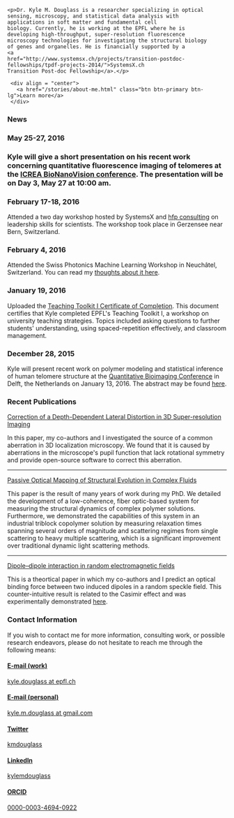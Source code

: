 <!-- 
.. title: Home
.. slug: index
.. date: 2015-12-28 20:42:16 UTC+01:00
.. tags: 
.. category: 
.. link: 
.. description: Kyle M. Douglass's home on the web.
.. type: text
.. hidetitle: True
-->

<div class="jumbotron">

	<p>Dr. Kyle M. Douglass is a researcher specializing in optical
	sensing, microscopy, and statistical data analysis with
	applications in soft matter and fundamental cell
	biology. Currently, he is working at the EPFL where he is
	developing high-throughput, super-resolution fluorescence
	microscopy technologies for investigating the structural biology
	of genes and organelles. He is financially supported by a
	<a
	href="http://www.systemsx.ch/projects/transition-postdoc-fellowships/tpdf-projects-2014/">SystemsX.ch
	Transition Post-doc Fellowship</a>.</p>

	 <div align = "center">
       <a href="/stories/about-me.html" class="btn btn-primary btn-lg">Learn more</a>
	 </div>

</div>

<div class="panel panel-danger">
  <div class="panel-heading">
    <h3 class="panel-title">News</h3>
  </div>
  <div class="panel-body">
  <h3>May 25-27, 2016<h3>

   <p>Kyle will give a short presentation on his recent work
   concerning quantitative fluorescence imaging of telomeres at the <a
   href="http://icrea-bionanovision2016.com/">ICREA BioNanoVision
   conference</a>. The presentation will be on Day 3, May 27 at 10:00
   am.</p>

  <h3>February 17-18, 2016</h3>

   <p>Attended a two day workshop hosted by SystemsX and <a
   href="http://www.hfp-consulting.de/">hfp consulting</a> on
   leadership skills for scientists. The workshop took place in
   Gerzensee near Bern, Switzerland.</p>

  <h3>February 4, 2016</h3>

   <p>Attended the Swiss Photonics Machine Learning Workshop in
   Neuchâtel, Switzerland. You can read my <a
   href="posts/thoughts-from-the-swiss-photonics-machine-learning-workshop.html">thoughts
   about it here</a>.</p>

  <h3>January 19, 2016</h3>

   <p>Uploaded the <a
   href="../kmdouglass_teachingtoolkit_1.pdf">Teaching Toolkit I
   Certificate of Completion</a>. This document certifies that Kyle
   completed EPFL's Teaching Toolkit I, a workshop on university
   teaching strategies. Topics included asking questions to further
   students' understanding, using spaced-repetition effectively, and
   classroom management.</p>

  <h3>December 28, 2015</h3>
    <p>Kyle will present recent work on polymer modeling and
    statistical inference of human telomere structure at the <a
    href="http://www.quantitativebioimaging.com/">Quantitative
    Bioimaging Conference</a> in Delft, the Netherlands on January
    13, 2016. The abstract may be found <a
    href="http://qiftp.tudelft.nl/media/QBI/abstracts/Polymer%20Modeling%20And%20Super-resolution%20Microscopy%20Determine%20The%20Compaction%20Of%20Human%20Telomeres.pdf">here</a>.<p>
  
  </div>
</div>

<div class="row">
  <div class="col-sm-6">
    <div class="panel panel-success">
      <div class="panel-heading">
        <h3 class="panel-title">Recent Publications</h3>
      </div>
      <div class="panel-body">

<a href =
"http://journals.plos.org/plosone/article?id=10.1371/journal.pone.0142949">Correction
of a Depth-Dependent Lateral Distortion in 3D Super-resolution
Imaging</a>

<p>In this paper, my co-authors and I investigated the source of a
common aberration in 3D localization microscopy. We found that it is
caused by aberrations in the microscope's pupil function that lack
rotational symmetry and provide open-source software to correct this
aberration.</p>

<hr>

<a href = "http://pubs.rsc.org/en/content/articlelanding/2015/ra/c4ra11627e#!divAbstract">
Passive Optical Mapping of Structural Evolution in Complex Fluids</a>

<p>This paper is the result of many years of work during my PhD. We
detailed the development of a low-coherence, fiber optic-based system
for measuring the structural dynamics of complex polymer
solutions. Furthermore, we demonstrated the capabilities of this
system in an industrial triblock copolymer solution by measuring
relaxation times spanning several orders of magnitude and scattering
regimes from single scattering to heavy multiple scattering, which is
a significant improvement over traditional dynamic light scattering
methods.</p>

<hr>

<a href = "https://www.osapublishing.org/ol/abstract.cfm?uri=ol-38-14-2385">Dipole–dipole interaction in random electromagnetic fields</a>

<p>This is a theortical paper in which my co-authors and I predict an
optical binding force between two induced dipoles in a random speckle
field. This counter-intuitive result is related to the Casimir effect
and was experimentally demonstrated <a href="http://www.nature.com/ncomms/2015/150622/ncomms8460/full/ncomms8460.html">here</a>.</p>

</div>
</div>
  </div>
  <div class="col-sm-6">
    <div class="panel panel-info">
	  <div class="panel-heading">
	    <h3 class="panel-title">Contact Information</h3>
	  </div>
	  <div class="panel-body">

If you wish to contact me for more information, consulting work, or
possible research endeavors, please do not hesitate to reach me
through the following means:

<div class="list-group">
  <a href="mailto:kyle.douglass@epfl.ch" class="list-group-item">
    <h4 class="list-group-item-heading">E-mail (work)</h4>
    <p class="list-group-item-text">kyle.douglass at epfl.ch</p>
  </a>
  <a href="mailto:kyle.m.douglass@gmail.com" class="list-group-item">
    <h4 class="list-group-item-heading">E-mail (personal)</h4>
    <p class="list-group-item-text">kyle.m.douglass at gmail.com</p>
  </a>
  <a href="https://twitter.com/kmdouglass" class="list-group-item">
    <h4 class="list-group-item-heading">Twitter</h4>
    <p class="list-group-item-text">kmdouglass</p>
  </a>
  <a href="https://ch.linkedin.com/in/kylemdouglass" class="list-group-item">
    <h4 class="list-group-item-heading">LinkedIn</h4>
    <p class="list-group-item-text">kylemdouglass</p>
  </a>
  <a href="http://orcid.org/0000-0003-4694-0922" class="list-group-item">
    <h4 class="list-group-item-heading">ORCID</h4>
    <p class="list-group-item-text">0000-0003-4694-0922</p>
  </a>

</div>
</div>
</div>
